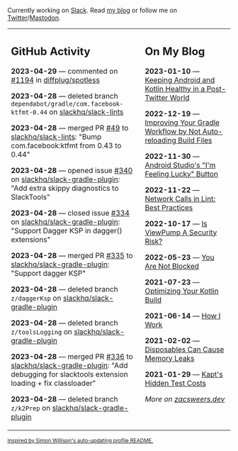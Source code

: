 Currently working on [Slack](https://slack.com/). Read [my blog](https://zacsweers.dev/) or follow me on [Twitter](https://twitter.com/ZacSweers)/[Mastodon](https://hachyderm.io/@ZacSweers).

<table><tr><td valign="top" width="60%">

## GitHub Activity
<!-- githubActivity starts -->
**2023-04-29** — commented on [#1194](https://github.com/diffplug/spotless/issues/1194#issuecomment-1528644487) in [diffplug/spotless](https://github.com/diffplug/spotless)

**2023-04-28** — deleted branch `dependabot/gradle/com.facebook-ktfmt-0.44` on [slackhq/slack-lints](https://github.com/slackhq/slack-lints)

**2023-04-28** — merged PR [#49](https://github.com/slackhq/slack-lints/pull/49) to [slackhq/slack-lints](https://github.com/slackhq/slack-lints): "Bump com.facebook:ktfmt from 0.43 to 0.44"

**2023-04-28** — opened issue [#340](https://github.com/slackhq/slack-gradle-plugin/issues/340) on [slackhq/slack-gradle-plugin](https://github.com/slackhq/slack-gradle-plugin): "Add extra skippy diagnostics to SlackTools"

**2023-04-28** — closed issue [#334](https://github.com/slackhq/slack-gradle-plugin/issues/334) on [slackhq/slack-gradle-plugin](https://github.com/slackhq/slack-gradle-plugin): "Support Dagger KSP in dagger() extensions"

**2023-04-28** — merged PR [#335](https://github.com/slackhq/slack-gradle-plugin/pull/335) to [slackhq/slack-gradle-plugin](https://github.com/slackhq/slack-gradle-plugin): "Support dagger KSP"

**2023-04-28** — deleted branch `z/daggerKsp` on [slackhq/slack-gradle-plugin](https://github.com/slackhq/slack-gradle-plugin)

**2023-04-28** — deleted branch `z/toolsLogging` on [slackhq/slack-gradle-plugin](https://github.com/slackhq/slack-gradle-plugin)

**2023-04-28** — merged PR [#336](https://github.com/slackhq/slack-gradle-plugin/pull/336) to [slackhq/slack-gradle-plugin](https://github.com/slackhq/slack-gradle-plugin): "Add debugging for slacktools extension loading + fix classloader"

**2023-04-28** — deleted branch `z/k2Prep` on [slackhq/slack-gradle-plugin](https://github.com/slackhq/slack-gradle-plugin)
<!-- githubActivity ends -->
</td><td valign="top" width="40%">

## On My Blog
<!-- blog starts -->
**2023-01-10** — [Keeping Android and Kotlin Healthy in a Post-Twitter World](https://www.zacsweers.dev/keeping-android-healthy/)

**2022-12-19** — [Improving Your Gradle Workflow by Not Auto-reloading Build Files](https://www.zacsweers.dev/improving-your-workflow-by-not-auto-reloading-build-files/)

**2022-11-30** — [Android Studio's "I'm Feeling Lucky" Button](https://www.zacsweers.dev/android-studios-im-feeling-lucky-button/)

**2022-11-22** — [Network Calls in Lint: Best Practices](https://www.zacsweers.dev/network-calls-in-lint-best-practices/)

**2022-10-17** — [Is ViewPump A Security Risk?](https://www.zacsweers.dev/is-viewpump-a-security-risk/)

**2022-05-23** — [You Are Not Blocked](https://www.zacsweers.dev/you-are-not-blocked/)

**2021-07-23** — [Optimizing Your Kotlin Build](https://www.zacsweers.dev/optimizing-your-kotlin-build/)

**2021-06-14** — [How I Work](https://www.zacsweers.dev/how-i-work/)

**2021-02-02** — [Disposables Can Cause Memory Leaks](https://www.zacsweers.dev/disposables-can-cause-memory-leaks/)

**2021-01-29** — [Kapt's Hidden Test Costs](https://www.zacsweers.dev/kapts-hidden-test-costs/)
<!-- blog ends -->
_More on [zacsweers.dev](https://zacsweers.dev/)_
</td></tr></table>

<sub><a href="https://simonwillison.net/2020/Jul/10/self-updating-profile-readme/">Inspired by Simon Willison's auto-updating profile README.</a></sub>